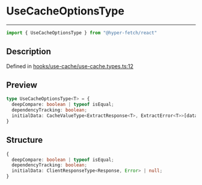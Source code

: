 

# UseCacheOptionsType

<div class="api-docs__separator">

---

</div><div class="api-docs__import">

```ts
import { UseCacheOptionsType } from "@hyper-fetch/react"
```

</div><div class="api-docs__section">

## Description

</div><div class="api-docs__description"><span class="api-docs__do-not-parse">



</span></div><p class="api-docs__definition">

Defined in [hooks/use-cache/use-cache.types.ts:12](https://github.com/BetterTyped/hyper-fetch/blob/3fe127e9/packages/react/src/hooks/use-cache/use-cache.types.ts#L12)

</p><div class="api-docs__section">

## Preview

</div><div class="api-docs__preview type">

```ts
type UseCacheOptionsType<T> = {
  deepCompare: boolean | typeof isEqual; 
  dependencyTracking: boolean; 
  initialData: CacheValueType<ExtractResponse<T>, ExtractError<T>>[data] | null; 
}
```

</div><div class="api-docs__section">

## Structure

</div><div class="api-docs__returns">

```ts
{
  deepCompare: boolean | typeof isEqual;
  dependencyTracking: boolean;
  initialData: ClientResponseType<Response, Error> | null;
}
```

</div>